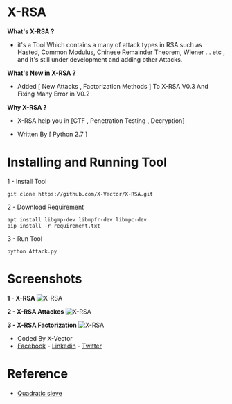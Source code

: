 # X-RSA 

**What's X-RSA ?**
- it's a Tool Which contains a many of attack types in RSA such as Hasted, Common Modulus, Chinese Remainder Theorem, Wiener ... etc , and it's still under development and adding other Attacks.

**What's New in X-RSA ?**
- Added [ New Attacks , Factorization Methods ] To X-RSA V0.3  And Fixing Many Error in V0.2

**Why X-RSA ?**
- X-RSA help you in [CTF , Penetration Testing , Decryption]

- Written By [ Python 2.7 ]


# Installing and Running Tool 
1 - Install Tool 
```
git clone https://github.com/X-Vector/X-RSA.git
```
2 - Download Requirement
```
apt install libgmp-dev libmpfr-dev libmpc-dev
pip install -r requirement.txt
```
3 - Run Tool 
```
python Attack.py
```
# Screenshots
**1 - X-RSA**
![X-RSA](https://2.top4top.net/p_1265rgruu1.png)

**2 - X-RSA Attackes**
![X-RSA](https://3.top4top.net/p_1276y88c71.png)

**3 - X-RSA Factorization**
![X-RSA](https://1.top4top.net/p_1276dxpcy1.png)

- Coded By X-Vector
- [Facebook](https://www.facebook.com/X.Vector1) - [Linkedin](https://www.linkedin.com/in/x-vector/) - [Twitter](https://twitter.com/@XVector11)

# Reference
- [Quadratic sieve](https://github.com/skollmann/PyFactorise)
